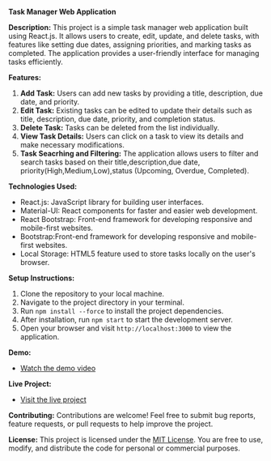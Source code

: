 **Task Manager Web Application**

**Description:**
This project is a simple task manager web application built using React.js. It allows users to create, edit, update, and delete tasks, with features like setting due dates, assigning priorities, and marking tasks as completed. The application provides a user-friendly interface for managing tasks efficiently.

**Features:**
1. **Add Task:** Users can add new tasks by providing a title, description, due date, and priority.
2. **Edit Task:** Existing tasks can be edited to update their details such as title, description, due date, priority, and completion status.
3. **Delete Task:** Tasks can be deleted from the list individually.
4. **View Task Details:** Users can click on a task to view its details and make necessary modifications.
5. **Task Seacrhing and Filtering:** The application allows users to filter and search tasks based on their title,description,due date, priority(High,Medium,Low),status (Upcoming, Overdue, Completed).


**Technologies Used:**
- React.js: JavaScript library for building user interfaces.
- Material-UI: React components for faster and easier web development.
- React Bootstrap: Front-end framework for developing responsive and mobile-first websites.
- Bootstrap:Front-end framework for developing responsive and mobile-first websites.
- Local Storage: HTML5 feature used to store tasks locally on the user's browser.


**Setup Instructions:**
1. Clone the repository to your local machine.
2. Navigate to the project directory in your terminal.
3. Run `npm install --force` to install the project dependencies.
4. After installation, run `npm start` to start the development server.
5. Open your browser and visit `http://localhost:3000` to view the application.

**Demo:**
- [Watch the demo video](https://youtu.be/MZa0L5XDhYA)

**Live Project:**
- [Visit the live project](https://task-manager-react-rust.vercel.app/)

**Contributing:**
Contributions are welcome! Feel free to submit bug reports, feature requests, or pull requests to help improve the project.

**License:**
This project is licensed under the [MIT License](https://opensource.org/licenses/MIT). You are free to use, modify, and distribute the code for personal or commercial purposes.